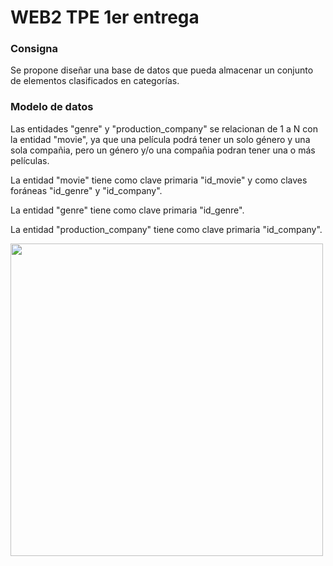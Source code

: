 # WEB2 TPE 1er entrega
### Consigna
Se propone diseñar una base de datos que pueda almacenar un conjunto de elementos clasificados en categorías.

### Modelo de datos
Las entidades "genre" y "production_company" se relacionan de 1 a N con la entidad "movie", ya que una película podrá tener un solo género y una sola compañia, pero un género y/o una compañia podran tener una o más películas.

La entidad "movie" tiene como clave primaria "id_movie" y como claves foráneas "id_genre" y "id_company".

La entidad "genre" tiene como clave primaria "id_genre".

La entidad "production_company" tiene como clave primaria "id_company".

<img width="500" src="https://github.com/user-attachments/assets/5b8a648e-a547-400f-bef7-392e9e7a10d4">
